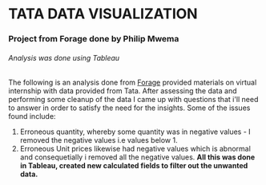 # TATA DATA VISUALIZATION 
### Project from Forage done by Philip Mwema
###### Analysis was done using Tableau

The following is an analysis done from [Forage](https://www.theforage.com/virtual-internships/MyXvBcppsW2FkNYCX?ref=oTHjxvZrjokS5pYQ5) provided materials on virtual internship with data provided from Tata. 
After assessing the data and performing some cleanup of the data I came up with questions that i'll need to answer in order to satisfy the need for the insights.
Some of the issues found include:
  1. Erroneous quantity, whereby some quantity was in negative values -  I removed the negative values i.e values below 1.
  2. Erroneous Unit prices likewise had negative values which is abnormal and consequetially i removed all the negative values.
**All this was done in Tableau, created new calculated fields to filter out the unwanted data.**

